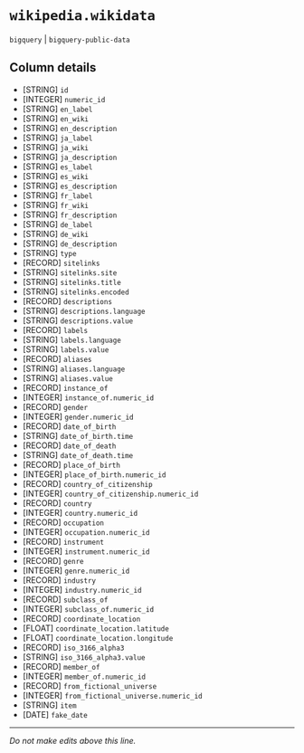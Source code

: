 # `wikipedia.wikidata`
`bigquery` | `bigquery-public-data`

## Column details
* [STRING]    `id`
* [INTEGER]   `numeric_id`
* [STRING]    `en_label`
* [STRING]    `en_wiki`
* [STRING]    `en_description`
* [STRING]    `ja_label`
* [STRING]    `ja_wiki`
* [STRING]    `ja_description`
* [STRING]    `es_label`
* [STRING]    `es_wiki`
* [STRING]    `es_description`
* [STRING]    `fr_label`
* [STRING]    `fr_wiki`
* [STRING]    `fr_description`
* [STRING]    `de_label`
* [STRING]    `de_wiki`
* [STRING]    `de_description`
* [STRING]    `type`
* [RECORD]    `sitelinks`
* [STRING]    `sitelinks.site`
* [STRING]    `sitelinks.title`
* [STRING]    `sitelinks.encoded`
* [RECORD]    `descriptions`
* [STRING]    `descriptions.language`
* [STRING]    `descriptions.value`
* [RECORD]    `labels`
* [STRING]    `labels.language`
* [STRING]    `labels.value`
* [RECORD]    `aliases`
* [STRING]    `aliases.language`
* [STRING]    `aliases.value`
* [RECORD]    `instance_of`
* [INTEGER]   `instance_of.numeric_id`
* [RECORD]    `gender`
* [INTEGER]   `gender.numeric_id`
* [RECORD]    `date_of_birth`
* [STRING]    `date_of_birth.time`
* [RECORD]    `date_of_death`
* [STRING]    `date_of_death.time`
* [RECORD]    `place_of_birth`
* [INTEGER]   `place_of_birth.numeric_id`
* [RECORD]    `country_of_citizenship`
* [INTEGER]   `country_of_citizenship.numeric_id`
* [RECORD]    `country`
* [INTEGER]   `country.numeric_id`
* [RECORD]    `occupation`
* [INTEGER]   `occupation.numeric_id`
* [RECORD]    `instrument`
* [INTEGER]   `instrument.numeric_id`
* [RECORD]    `genre`
* [INTEGER]   `genre.numeric_id`
* [RECORD]    `industry`
* [INTEGER]   `industry.numeric_id`
* [RECORD]    `subclass_of`
* [INTEGER]   `subclass_of.numeric_id`
* [RECORD]    `coordinate_location`
* [FLOAT]     `coordinate_location.latitude`
* [FLOAT]     `coordinate_location.longitude`
* [RECORD]    `iso_3166_alpha3`
* [STRING]    `iso_3166_alpha3.value`
* [RECORD]    `member_of`
* [INTEGER]   `member_of.numeric_id`
* [RECORD]    `from_fictional_universe`
* [INTEGER]   `from_fictional_universe.numeric_id`
* [STRING]    `item`
* [DATE]      `fake_date`

-------------------------------------------------------------------------------
*Do not make edits above this line.*
